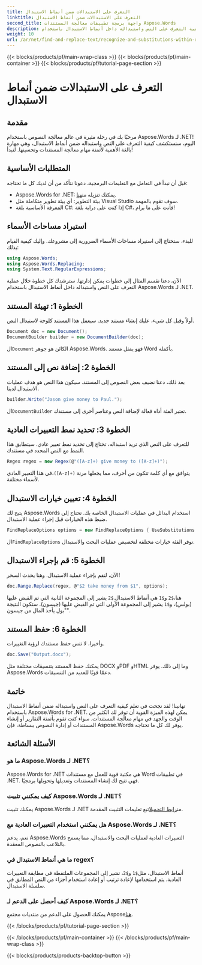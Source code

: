 ```yaml
---
title: التعرف على الاستبدالات ضمن أنماط الاستبدال
linktitle: التعرف على الاستبدالات ضمن أنماط الاستبدال
second_title: واجهة برمجة تطبيقات معالجة المستندات Aspose.Words
description: تعرف على كيفية التعرف على النص واستبداله داخل أنماط الاستبدال باستخدام Aspose.Words for .NET. دليل خطوة بخطوة مع أمثلة مفصلة.
weight: 10
url: /ar/net/find-and-replace-text/recognize-and-substitutions-within-replacement-patterns/
---
```


{{< blocks/products/pf/main-wrap-class >}}
{{< blocks/products/pf/main-container >}}
{{< blocks/products/pf/tutorial-page-section >}}

# التعرف على الاستبدالات ضمن أنماط الاستبدال

## مقدمة

مرحبًا بك في رحلة مثيرة في عالم معالجة النصوص باستخدام Aspose.Words لـ .NET! اليوم، سنستكشف كيفية التعرف على النص واستبداله ضمن أنماط الاستبدال، وهي مهارة بالغة الأهمية لأتمتة مهام معالجة المستندات وتحسينها. لنبدأ!

## المتطلبات الأساسية

قبل أن نبدأ في التعامل مع التعليمات البرمجية، دعونا نتأكد من أن لديك كل ما تحتاجه:

-  Aspose.Words for .NET: يمكنك تنزيله من[هنا](https://releases.aspose.com/words/net/).
- بيئة التطوير: أي بيئة تطوير متكاملة مثل Visual Studio سوف تقوم بالمهمة.
- المعرفة الأساسية بلغة C#: إذا كنت على دراية بلغة C#، فأنت على ما يرام!

## استيراد مساحات الأسماء

للبدء، ستحتاج إلى استيراد مساحات الأسماء الضرورية إلى مشروعك. وإليك كيفية القيام بذلك:

```csharp
using Aspose.Words;
using Aspose.Words.Replacing;
using System.Text.RegularExpressions;
```

الآن، دعنا نقسم المثال إلى خطوات يمكن إدارتها. سترشدك كل خطوة خلال عملية التعرف على النص واستبداله داخل أنماط الاستبدال باستخدام Aspose.Words لـ .NET.

## الخطوة 1: تهيئة المستند

أولاً وقبل كل شيء، عليك إنشاء مستند جديد. سيعمل هذا المستند كلوحة لاستبدال النص.

```csharp
Document doc = new Document();
DocumentBuilder builder = new DocumentBuilder(doc);
```

 ال`Document` الكائن هو جوهر Aspose.Words. فهو يمثل مستند Word بأكمله.

## الخطوة 2: إضافة نص إلى المستند

بعد ذلك، دعنا نضيف بعض النصوص إلى المستند. سيكون هذا النص هو هدف عمليات الاستبدال لدينا.

```csharp
builder.Write("Jason give money to Paul.");
```

 ال`DocumentBuilder` تعتبر الفئة أداة فعالة لإضافة النص وعناصر أخرى إلى مستندك.

## الخطوة 3: تحديد نمط التعبيرات العادية

للتعرف على النص الذي تريد استبداله، تحتاج إلى تحديد نمط تعبير عادي. سيتطابق هذا النمط مع النص المحدد في مستندك.

```csharp
Regex regex = new Regex(@"([A-z]+) give money to ([A-z]+)");
```

 في هذا التعبير العادي،`([A-z]+)` يتوافق مع أي كلمة تتكون من أحرف، مما يجعلها مرنة لأسماء مختلفة.

## الخطوة 4: تعيين خيارات الاستبدال

يتيح لك Aspose.Words استخدام البدائل في عمليات الاستبدال الخاصة بك. تحتاج إلى ضبط هذه الخيارات قبل إجراء عملية الاستبدال.

```csharp
FindReplaceOptions options = new FindReplaceOptions { UseSubstitutions = true };
```

 ال`FindReplaceOptions` توفر الفئة خيارات مختلفة لتخصيص عمليات البحث والاستبدال.

## الخطوة 5: قم بإجراء الاستبدال

الآن، لنقم بإجراء عملية الاستبدال. وهنا يحدث السحر!

```csharp
doc.Range.Replace(regex, @"$2 take money from $1", options);
```

 هنا،`$2` و`$1` هي أنماط الاستبدال.`$2` يشير إلى المجموعة الثانية التي تم القبض عليها (بولس)، و`$1` يشير إلى المجموعة الأولى التي تم القبض عليها (جيسون). ستكون النتيجة "بول يأخذ المال من جيسون".

## الخطوة 6: حفظ المستند

وأخيرا، لا تنس حفظ مستندك لرؤية التغييرات.

```csharp
doc.Save("Output.docx");
```

يمكنك حفظ المستند بتنسيقات مختلفة مثل DOCX وPDF وHTML وما إلى ذلك. يوفر Aspose.Words دعمًا قويًا للعديد من التنسيقات.

## خاتمة

تهانينا! لقد نجحت في تعلم كيفية التعرف على النص واستبداله ضمن أنماط الاستبدال باستخدام Aspose.Words for .NET. يمكن لهذه الميزة القوية أن توفر لك الكثير من الوقت والجهد في مهام معالجة المستندات. سواء كنت تقوم بأتمتة التقارير أو إنشاء المستندات أو إدارة النصوص ببساطة، فإن Aspose.Words يوفر لك كل ما تحتاجه.

## الأسئلة الشائعة

### ما هو Aspose.Words لـ .NET؟
Aspose.Words for .NET هي مكتبة قوية للعمل مع مستندات Word في تطبيقات .NET. فهي تتيح لك إنشاء المستندات وتعديلها وتحويلها برمجيًا.

### كيف يمكنني تثبيت Aspose.Words لـ .NET؟
 يمكنك تثبيت Aspose.Words لـ .NET من[رابط التحميل](https://releases.aspose.com/words/net/)اتبع تعليمات التثبيت المقدمة.

### هل يمكنني استخدام التعبيرات العادية مع Aspose.Words لـ .NET؟
نعم، يدعم Aspose.Words التعبيرات العادية لعمليات البحث والاستبدال، مما يسمح بالتلاعب بالنصوص المعقدة.

### ما هي أنماط الاستبدال في regex؟
 أنماط الاستبدال، مثل`$1` و`$2`، تشير إلى المجموعات الملتقطة في مطابقة التعبيرات العادية. يتم استخدامها لإعادة ترتيب أو إعادة استخدام أجزاء من النص المطابق في سلسلة الاستبدال.

### كيف أحصل على الدعم لـ Aspose.Words لـ .NET؟
 يمكنك الحصول على الدعم من منتديات مجتمع Aspose[هنا](https://forum.aspose.com/c/words/8).

{{< /blocks/products/pf/tutorial-page-section >}}

{{< /blocks/products/pf/main-container >}}
{{< /blocks/products/pf/main-wrap-class >}}

{{< blocks/products/products-backtop-button >}}
